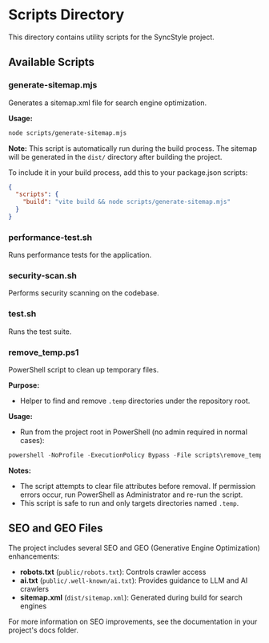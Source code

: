 # Scripts Directory

This directory contains utility scripts for the SyncStyle project.

## Available Scripts

### generate-sitemap.mjs
Generates a sitemap.xml file for search engine optimization.

**Usage:**
```bash
node scripts/generate-sitemap.mjs
```

**Note:** This script is automatically run during the build process. The sitemap will be generated in the `dist/` directory after building the project.

To include it in your build process, add this to your package.json scripts:
```json
{
  "scripts": {
    "build": "vite build && node scripts/generate-sitemap.mjs"
  }
}
```

### performance-test.sh
Runs performance tests for the application.

### security-scan.sh
Performs security scanning on the codebase.

### test.sh
Runs the test suite.

### remove_temp.ps1
PowerShell script to clean up temporary files.

**Purpose:**
- Helper to find and remove `.temp` directories under the repository root.

**Usage:**
- Run from the project root in PowerShell (no admin required in normal cases):

```powershell
powershell -NoProfile -ExecutionPolicy Bypass -File scripts\remove_temp.ps1
```

**Notes:**
- The script attempts to clear file attributes before removal. If permission errors occur, run PowerShell as Administrator and re-run the script.
- This script is safe to run and only targets directories named `.temp`.

## SEO and GEO Files

The project includes several SEO and GEO (Generative Engine Optimization) enhancements:

- **robots.txt** (`public/robots.txt`): Controls crawler access
- **ai.txt** (`public/.well-known/ai.txt`): Provides guidance to LLM and AI crawlers
- **sitemap.xml** (`dist/sitemap.xml`): Generated during build for search engines

For more information on SEO improvements, see the documentation in your project's docs folder.
